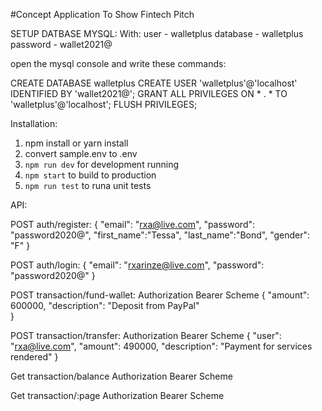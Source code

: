 #Concept Application To Show Fintech Pitch

SETUP DATBASE MYSQL:
With:
user - walletplus
database - walletplus
password - wallet2021@

open the mysql console and write these commands:

CREATE DATABASE walletplus
CREATE USER 'walletplus'@'localhost' IDENTIFIED BY 'wallet2021@';
GRANT ALL PRIVILEGES ON * . * TO 'walletplus'@'localhost';
FLUSH PRIVILEGES;

Installation:
1. npm install or yarn install
2. convert sample.env to .env
3. `npm run dev` for development running
4. `npm start` to build to production
5. `npm run test` to runa unit tests


API:

POST auth/register:
    {
        "email": "rxa@live.com",
        "password": "password2020@",
        "first_name":"Tessa",
        "last_name":"Bond",
        "gender": "F"
    }

POST auth/login:
    {
        "email": "rxarinze@live.com",
        "password": "password2020@"
    }

POST transaction/fund-wallet:
    Authorization Bearer Scheme
    {
        "amount": 600000,
        "description": "Deposit from PayPal"    
    }

POST transaction/transfer:
    Authorization Bearer Scheme
    {
        "user": "rxa@live.com",
        "amount": 490000,
        "description": "Payment for services rendered"
    }

Get transaction/balance
    Authorization Bearer Scheme

Get transaction/:page
    Authorization Bearer Scheme



